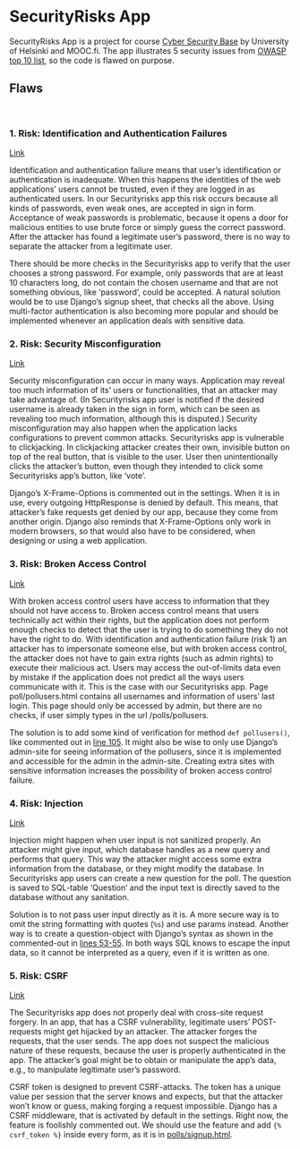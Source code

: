 # SecurityRisks App

SecurityRisks App is a project for course [Cyber Security Base](https://cybersecuritybase.mooc.fi/) by University of Helsinki and MOOC.fi. The app illustrates 5 security issues from [OWASP top 10 list](https://owasp.org/www-project-top-ten/), so the code is flawed on purpose. 

## Flaws
 
### 1. Risk: Identification and Authentication Failures 
[Link](https://github.com/ruuskal/securityrisks-csb-project/blob/53b4aed6d46efa74109915a8e8da56f14c558338/polls/views.py#L90) 

Identification and authentication failure means that user’s identification or authentication is inadequate. When this happens the identities of the web applications’ users cannot be trusted, even if they are logged in as authenticated users. In our Securityrisks app this risk occurs because all kinds of passwords, even weak ones, are accepted in sign in form. Acceptance of weak passwords is problematic, because it opens a door for malicious entities to use brute force or simply guess the correct password. After the attacker has found a legitimate user’s password, there is no way to separate the attacker from a legitimate user.  

There should be more checks in the Securityrisks app to verify that the user chooses a strong password. For example, only passwords that are at least 10 characters long, do not contain the chosen username and that are not something obvious, like ‘password’, could be accepted. A natural solution would be to use Django’s signup sheet, that checks all the above. Using multi-factor authentication is also becoming more popular and should be implemented whenever an application deals with sensitive data.
 
### 2. Risk: Security Misconfiguration 
[Link](https://github.com/ruuskal/securityrisks-csb-project/blob/53b4aed6d46efa74109915a8e8da56f14c558338/securityrisks/settings.py#L52) 

Security misconfiguration can occur in many ways. Application may reveal too much information of its’ users or functionalities, that an attacker may take advantage of. (In Securityrisks app user is notified if the desired username is already taken in the sign in form, which can be seen as revealing too much information, although this is disputed.) Security misconfiguration may also happen when the application lacks configurations to prevent common attacks. Securityrisks app is vulnerable to clickjacking. In clickjacking attacker creates their own, invisible button on top of the real button, that is visible to the user. User then unintentionally clicks the attacker’s button, even though they intended to click some Securityrisks app’s button, like ‘vote’.  

Django’s X-Frame-Options is commented out in the settings. When it is in use, every outgoing HttpResponse is denied by default. This means, that attacker’s fake requests get denied by our app, because they come from another origin. Django also reminds that X-Frame-Options only work in modern browsers, so that would also have to be considered, when designing or using a web application. 

### 3. Risk: Broken Access Control 
[Link](https://github.com/ruuskal/securityrisks-csb-project/blob/53b4aed6d46efa74109915a8e8da56f14c558338/polls/views.py#L106) 

With broken access control users have access to information that they should not have access to. Broken access control means that users technically act within their rights, but the application does not perform enough checks to detect that the user is trying to do something they do not have the right to do. With identification and authentication failure (risk 1) an attacker has to impersonate someone else, but with broken access control, the attacker does not have to gain extra rights (such as admin rights) to execute their malicious act. Users may access the out-of-limits data even by mistake if the application does not predict all the ways users communicate with it. This is the case with our Securityrisks app. Page poll/pollusers.html contains all usernames and information of users’ last login. This page should only be accessed by admin, but there are no checks, if user simply types in the url /polls/pollusers.

The solution is to add some kind of verification for method `def pollusers()`, like commented out in [line 105](https://github.com/ruuskal/securityrisks-csb-project/blob/53b4aed6d46efa74109915a8e8da56f14c558338/polls/views.py#L105). It might also be wise to only use Django’s admin-site for seeing information of the pollusers, since it is implemented and accessible for the admin in the admin-site. Creating extra sites with sensitive information increases the possibility of broken access control failure.

### 4. Risk: Injection
[Link](https://github.com/ruuskal/securityrisks-csb-project/blob/53b4aed6d46efa74109915a8e8da56f14c558338/polls/views.py#L56)

Injection might happen when user input is not sanitized properly. An attacker might give input, which database handles as a new query and performs that query. This way the attacker might access some extra information from the database, or they might modify the database. In Securityrisks app users can create a new question for the poll. The question is saved to SQL-table ‘Question’ and the input text is directly saved to the database without any sanitation.

Solution is to not pass user input directly as it is. A more secure way is to omit the string formatting with quotes (`%s`) and use params instead. Another way is to create a question-object with Django’s syntax as shown in the commented-out in [lines 53-55](https://github.com/ruuskal/securityrisks-csb-project/blob/53b4aed6d46efa74109915a8e8da56f14c558338/polls/views.py#L52). In both ways SQL knows to escape the input data, so it cannot be interpreted as a query, even if it is written as one.

### 5. Risk: CSRF
[Link](https://github.com/ruuskal/securityrisks-csb-project/blob/53b4aed6d46efa74109915a8e8da56f14c558338/securityrisks/settings.py#L49) 

The Securityrisks app does not properly deal with cross-site request forgery. In an app, that has a CSRF vulnerability, legitimate users’ POST-requests might get hijacked by an attacker. The attacker forges the requests, that the user sends. The app does not suspect the malicious nature of these requests, because the user is properly authenticated in the app. The attacker’s goal might be to obtain or manipulate the app’s data, e.g., to manipulate legitimate user’s password. 

CSRF token is designed to prevent CSRF-attacks. The token has a unique value per session that the server knows and expects, but that the attacker won’t know or guess, making forging a request impossible. Django has a CSRF middleware, that is activated by default in the settings. Right now, the feature is foolishly commented out. We should use the feature and add `{% csrf_token %}` inside every form, as it is in [polls/signup.html](https://github.com/ruuskal/securityrisks-csb-project/blob/53b4aed6d46efa74109915a8e8da56f14c558338/polls/templates/polls/signup.html#L4).
